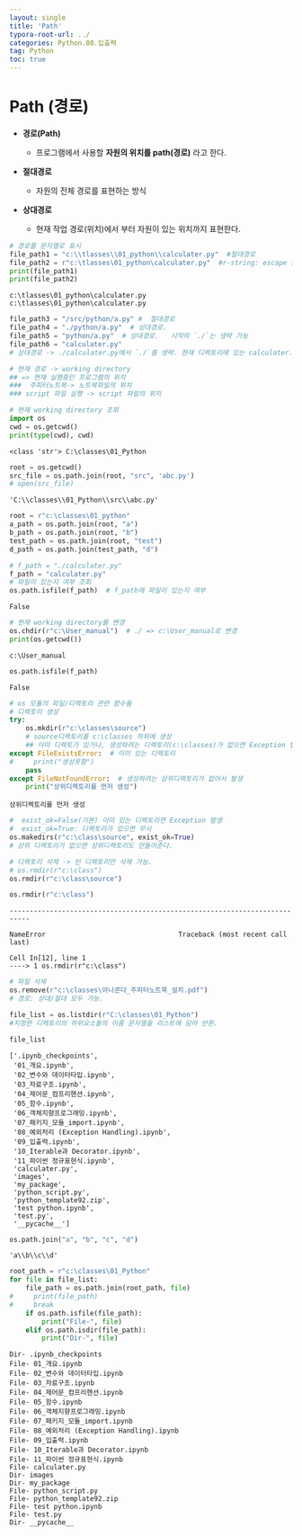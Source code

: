 ```yaml
---
layout: single
title: 'Path'
typora-root-url: ../
categories: Python.08.입출력
tag: Python
toc: true
---
```


# Path (경로)

- **경로(Path)**
    - 프로그램에서 사용할 **자원의 위치를 path(경로)** 라고 한다.
    
- **절대경로**
    - 자원의 전체 경로를 표현하는 방식
- **상대경로**
    - 현재 작업 경로(위치)에서 부터 자원이 있는 위치까지 표현한다.


```python
# 경로를 문자열로 표시
file_path1 = "c:\\tlasses\\01_python\\calculater.py"  #절대경로
file_path2 = r"c:\tlasses\01_python\calculater.py"  #r-string: escape 문자 처리를 안함.
print(file_path1)
print(file_path2)
```

    c:\tlasses\01_python\calculater.py
    c:\tlasses\01_python\calculater.py



```python
file_path3 = "/src/python/a.py" #  절대경로
file_path4 = "./python/a.py"  # 상대경로. 
file_path5 = "python/a.py"  # 상대경로.   시작의 `./`는 생략 가능
file_path6 = "calculater.py" 
# 상대경로 -> ./calculater.py에서 `./`를 생략. 현재 디렉토리에 있는 calculater.py
```


```python
# 현재 경로 -> working directory
## => 현재 실행중인 프로그램의 위치
###  주피터노트북-> 노트북파일의 위치
### script 파일 실행 -> script 파일의 위치
```


```python
# 현재 working directory 조회
import os
cwd = os.getcwd()
print(type(cwd), cwd)
```

    <class 'str'> C:\classes\01_Python



```python
root = os.getcwd()
src_file = os.path.join(root, "src", 'abc.py')
# open(src_file)
```




    'C:\\classes\\01_Python\\src\\abc.py'




```python
root = r"c:\classes\01_python"
a_path = os.path.join(root, "a")
b_path = os.path.join(root, "b")
test_path = os.path.join(root, "test")
d_path = os.path.join(test_path, "d")
```






```python
# f_path = "./calculater.py"
f_path = "calculater.py"
# 파일이 있는지 여부 조회
os.path.isfile(f_path)  # f_path에 파일이 있는지 여부
```




    False




```python
# 현재 working directory를 변경
os.chdir(r"c:\User_manual")  # ./ => c:\User_manual로 변경
print(os.getcwd())
```

    c:\User_manual



```python
os.path.isfile(f_path)
```




    False




```python
# os 모듈의 파일/디렉토리 관련 함수들
# 디렉토리 생성
try:
    os.mkdir(r"c:\classes\source") 
    # source디렉토리를 c:\classes 하위에 생성
    ## 이미 디렉토가 있거나, 생성하려는 디렉토리(c:\classes)가 없으면 Exception 발생.
except FileExistsError:  # 이미 있는 디렉토리
#     print("생성못함")
    pass
except FileNotFoundError:  # 생성하려는 상위디렉토리가 없어서 발생
    print("상위디렉토리를 먼저 생성")
```

    상위디렉토리를 먼저 생성



```python
#  exist_ok=False(기본) 이미 있는 디렉토리면 Exception 발생
#  exist_ok=True: 디렉토리가 있으면 무시
os.makedirs(r"c:\class\source", exist_ok=True)
# 상위 디렉토리가 없으면 상위디렉토리도 만들어준다.
```


```python
# 디렉토리 삭제 -> 빈 디렉토리만 삭제 가능.
# os.rmdir(r"c:\class")
os.rmdir(r"c:\class\source")
```


```python
os.rmdir(r"c:\class")
```


    ---------------------------------------------------------------------------
    
    NameError                                 Traceback (most recent call last)
    
    Cell In[12], line 1
    ----> 1 os.rmdir(r"c:\class")





```python
# 파일 삭제
os.remove(r"c:\classes\아나콘다_주피터노트북_설치.pdf")
# 경로: 상대/절대 모두 가능.
```


```python
file_list = os.listdir(r"C:\classes\01_Python") 
#지정한 디렉토리의 하위요소들의 이름 문자열을 리스트에 담아 반환.
```


```python
file_list
```




    ['.ipynb_checkpoints',
     '01_개요.ipynb',
     '02_변수와 데이터타입.ipynb',
     '03_자료구조.ipynb',
     '04_제어문_컴프리헨션.ipynb',
     '05_함수.ipynb',
     '06_객체지향프로그래밍.ipynb',
     '07_패키지_모듈_import.ipynb',
     '08_예외처리 (Exception Handling).ipynb',
     '09_입출력.ipynb',
     '10_Iterable과 Decorator.ipynb',
     '11_파이썬 정규표현식.ipynb',
     'calculater.py',
     'images',
     'my_package',
     'python_script.py',
     'python_template92.zip',
     'test python.ipynb',
     'test.py',
     '__pycache__']




```python
os.path.join("a", "b", "c", "d")
```




    'a\\b\\c\\d'




```python
root_path = r"c:\classes\01_Python"
for file in file_list:
    file_path = os.path.join(root_path, file)
#     print(file_path)
#     break
    if os.path.isfile(file_path):
        print("File-", file)
    elif os.path.isdir(file_path):
        print("Dir-", file)
```

    Dir- .ipynb_checkpoints
    File- 01_개요.ipynb
    File- 02_변수와 데이터타입.ipynb
    File- 03_자료구조.ipynb
    File- 04_제어문_컴프리헨션.ipynb
    File- 05_함수.ipynb
    File- 06_객체지향프로그래밍.ipynb
    File- 07_패키지_모듈_import.ipynb
    File- 08_예외처리 (Exception Handling).ipynb
    File- 09_입출력.ipynb
    File- 10_Iterable과 Decorator.ipynb
    File- 11_파이썬 정규표현식.ipynb
    File- calculater.py
    Dir- images
    Dir- my_package
    File- python_script.py
    File- python_template92.zip
    File- test python.ipynb
    File- test.py
    Dir- __pycache__
